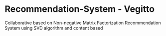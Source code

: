 # Recommendation-System - Vegitto
Collaborative based on Non-negative Matrix Factorization Recommendation System using SVD algorithm and content based 
